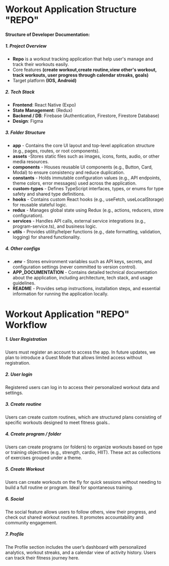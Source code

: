 # Workout Application Structure "REPO"

#### Structure of Developer Documentation:

##### 1. Project Overview

- **Repo** is a workout tracking application that help user's manage and track their workouts easily.
- Core features **(create workout,create routine,view other's workout, track workouts, user progress through calendar streaks, goals)**
- Target platform **(IOS, Android)**

##### 2. Tech Stack

- **Frontend**: React Native (Expo)
- **State Management**: (Redux)
- **Backend / DB**: Firebase (Authentication, Firestore, Firestore Database)
- **Design**: Figma

##### 3. Folder Structure

- **app** - Contains the core UI layout and top-level application structure (e.g., pages, routes, or root components).
- **assets** -Stores static files such as images, icons, fonts, audio, or other media resources.
- **components** - Houses reusable UI components (e.g., Button, Card, Modal) to ensure consistency and reduce duplication.
- **constants** - Holds immutable configuration values (e.g., API endpoints, theme colors, error messages) used across the application.
- **custom-types** - Defines TypeScript interfaces, types, or enums for type safety and shared type definitions.
- **hooks** - Contains custom React hooks (e.g., useFetch, useLocalStorage) for reusable stateful logic.
- **redux** - Manages global state using Redux (e.g., actions, reducers, store configuration).
- **services** - Handles API calls, external service integrations (e.g., program-service.ts), and business logic.
- **utils** - Provides utility/helper functions (e.g., date formatting, validation, logging) for shared functionality.

##### 4. Other configs

- **.env** - Stores environment variables such as API keys, secrets, and configuration settings (never committed to version control).
- **APP_DOCUMENTATION** - Contains detailed technical documentation about the application, including architecture, tech stack, and usage guidelines.
- **README** - Provides setup instructions, installation steps, and essential information for running the application locally.

# Workout Application "REPO" Workflow

##### 1. User Registration

Users must register an account to access the app. In future updates, we plan to introduce a Guest Mode that allows limited access without registration.

##### 2. User login

Registered users can log in to access their personalized workout data and settings.

##### 3. Create routine

Users can create custom routines, which are structured plans consisting of specific workouts designed to meet fitness goals..

##### 4. Create program / folder

Users can create programs (or folders) to organize workouts based on type or training objectives (e.g., strength, cardio, HIIT). These act as collections of exercises grouped under a theme.

##### 5. Create Workout

Users can create workouts on the fly for quick sessions without needing to build a full routine or program. Ideal for spontaneous training.

##### 6. Social

The social feature allows users to follow others, view their progress, and check out shared workout routines. It promotes accountability and community engagement.

##### 7. Profile

The Profile section includes the user’s dashboard with personalized analytics, workout streaks, and a calendar view of activity history. Users can track their fitness journey here.
